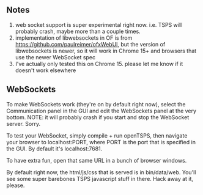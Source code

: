 Notes
------------
1. web socket support is super experimental right now. i.e. TSPS will probably crash, maybe more than a couple times.
2. implementation of libwebsockets in OF is from https://github.com/paulreimer/ofxWebUI, but the version of libwebsockets is newer, so it will work in Chrome 15+ and browsers that use the newer WebSocket spec
3. I've actually only tested this on Chrome 15. please let me know if it doesn't work elsewhere

WebSockets
------------
To make WebSockets work (they're on by default right now), select the 
Communication panel in the GUI and edit the WebSockets panel at the
very bottom. NOTE: it will probably crash if you start and stop the 
WebSocket server. Sorry.

To test your WebSocket, simply compile + run openTSPS, then navigate
your browser to localhost:PORT, where PORT is the port that is specified
in the GUI. By default it's localhost:7681.

To have extra fun, open that same URL in a bunch of browser windows. 

By default right now, the html/js/css that is served is in bin/data/web.
You'll see some super barebones TSPS javascript stuff in there. Hack
away at it, please.